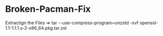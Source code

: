 # Broken-Pacman-Fix
Extractign the Files =>
tar --use-compress-program=unzstd -xvf openssl-1.1-1.1.1.s-2-x86_64.pkg.tar.zst
